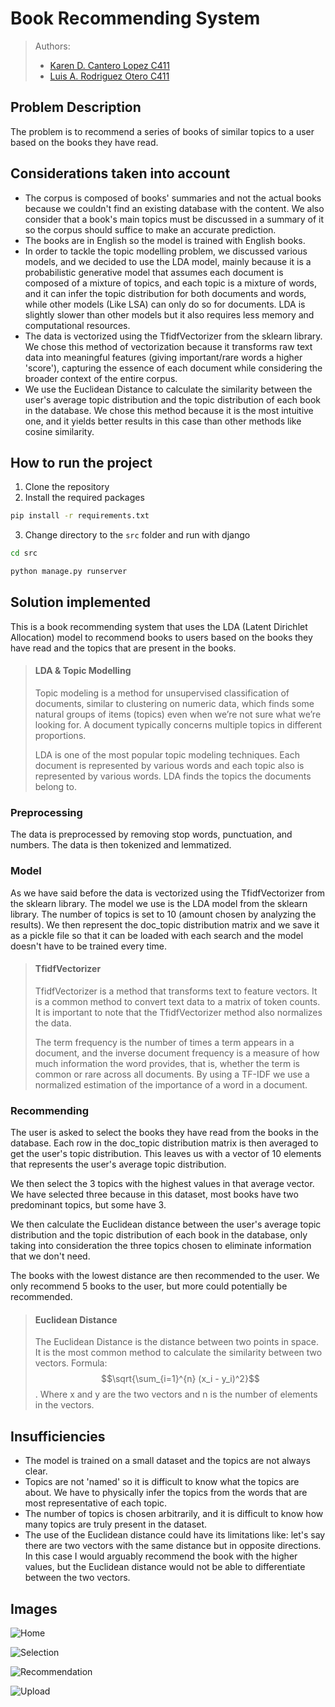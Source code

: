 # Book Recommending System 

> Authors:
> - [Karen D. Cantero Lopez C411](https://github.com/karendcl)
> - [Luis A. Rodriguez Otero C411](https://github.com/Drackaro)

## Problem Description
The problem is to recommend a series of books of similar
topics to a user based on the books they have read.

## Considerations taken into account

- The corpus is composed of books' summaries and not the actual books because we couldn't find an existing database with the content.
We also consider that a book's main topics must be discussed in a summary of it so the corpus should suffice to make an accurate prediction.
- The books are in English so the model is trained with English books.
- In order to tackle the topic modelling problem, we discussed various models, and we decided to use the LDA model, mainly because it is a probabilistic generative model that assumes each document is composed of a mixture of topics, and each topic is a mixture of words, and it can infer the topic distribution for both documents and words, while other models (Like LSA) can only do so for documents. LDA is slightly slower than other models but it also requires less memory and computational resources.
- The data is vectorized using the TfidfVectorizer from the sklearn library. We chose this method of vectorization because it transforms raw text data into meaningful features (giving important/rare words a higher 'score'), capturing the essence of each document while considering the broader context of the entire corpus.
- We use the Euclidean Distance to calculate the similarity between the user's average topic distribution and the topic distribution of each book in the database. We chose this method because it is the most intuitive one, and it yields better results in this case than other methods like cosine similarity.


## How to run the project
1. Clone the repository
2. Install the required packages
```bash
pip install -r requirements.txt
```
3. Change directory to the `src` folder and run with django
```bash
cd src
```
```bash
python manage.py runserver
```

## Solution implemented
This is a book recommending system that uses the LDA (Latent Dirichlet Allocation) 
model to recommend books to users based on the books they have read and the topics that 
are present in the books.

> #### LDA & Topic Modelling
>Topic modeling is a method for unsupervised classification of documents, similar to 
clustering on numeric data, which finds some natural groups of items (topics) even when 
we’re not sure what we’re looking for. A document typically concerns multiple topics in
different proportions.
>
>LDA is one of the most popular topic modeling techniques. Each document is represented by various words 
and each topic also is represented by various words. LDA finds the topics the documents belong to.

### Preprocessing
The data is preprocessed by removing stop words, punctuation, and numbers. The data is then tokenized and
lemmatized.

### Model
As we have said before the data is vectorized using the TfidfVectorizer from the sklearn library.
The model we use is the LDA model from the sklearn library. The number of topics is set to 10
(amount chosen by analyzing the results).
We then represent the doc_topic distribution matrix and we save it as a pickle file so that it can be loaded with each search and the model doesn't have to be trained every time.

> #### TfidfVectorizer
> TfidfVectorizer is a method that transforms text to feature vectors.
> It is a common method to convert text data to a matrix of token counts. It is important to note that the TfidfVectorizer
> method also normalizes the data.
> 
> The term frequency is the number of times a term appears in a document, and the inverse document frequency is a measure of how much information the word provides, that is, whether the term is common or rare across all documents.
> By using a TF-IDF we use a normalized estimation of the importance of a word in a document.


### Recommending
The user is asked to select the books they have read from the books in the database.
Each row in the doc_topic distribution matrix is then averaged to get the user's topic distribution.
This leaves us with a vector of 10 elements that represents the user's average topic distribution.

We then select the 3 topics with the highest values in that average vector. We have selected three because in this dataset, most books have two predominant topics, but some have 3.

We then calculate the Euclidean distance between the user's average topic distribution and the topic distribution of each book in the database, only taking into consideration the three topics chosen to eliminate information that we don't need.

The books with the lowest distance are then recommended to the user. We only recommend 5 books to the user, but more could potentially be recommended.

> #### Euclidean Distance
> The Euclidean Distance is the distance between two points in space. It is the most common method to calculate the similarity between two vectors.
> Formula: $$\sqrt{\sum_{i=1}^{n} (x_i - y_i)^2}$$. Where x and y are the two vectors and n is the number of elements in the vectors.


## Insufficiencies
- The model is trained on a small dataset and the topics are not always clear.
- Topics are not 'named' so it is difficult to know what the topics are about. We have to physically infer the topics from the words that are most representative of each topic.
- The number of topics is chosen arbitrarily, and it is difficult to know how many topics are truly present in the dataset.
- The use of the Euclidean distance could have its limitations like: let's say there are two vectors with the same distance but in opposite directions. In this case I would arguably recommend the book with the higher values, but the Euclidean distance would not be able to differentiate between the two vectors.

## Images

![Home](https://i.postimg.cc/13q825Jt/Screenshot-2024-02-07-231419.png)

![Selection](https://i.postimg.cc/qMWMW93C/Screenshot-2024-02-06-203104.png)

![Recommendation](https://i.postimg.cc/yYD8QVkH/Screenshot-2024-02-06-203202.png)

![Upload](https://i.postimg.cc/ZKnCG8sX/Screenshot-2024-02-06-203239.png)













  
